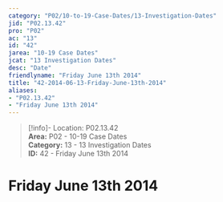 ```yaml
---  
category: "P02/10-to-19-Case-Dates/13-Investigation-Dates"  
jid: "P02.13.42"  
pro: "P02"  
ac: "13"  
id: "42"  
jarea: "10-19 Case Dates"  
jcat: "13 Investigation Dates"  
desc: "Date"  
friendlyname: "Friday June 13th 2014"  
title: "42-2014-06-13-Friday-June-13th-2014"  
aliases:   
- "P02.13.42"  
- "Friday June 13th 2014"  
---  
```

>[!info]- Location: P02.13.42  
>**Area:** P02 - 10-19 Case Dates  
>**Category:** 13 - 13 Investigation Dates  
>**ID:** 42 - Friday June 13th 2014  
  
# Friday June 13th 2014  
